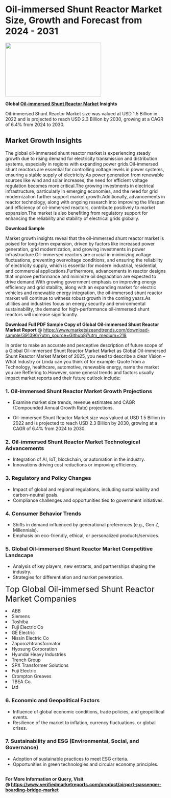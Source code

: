 <H1>Oil-immersed Shunt Reactor Market Size, Growth and Forecast from 2024 - 2031</H1><img class="aligncenter size-medium wp-image-584254" src="https://thirdeyenews.in/wp-content/uploads/2024/09/Global-Market-Research-300x168.jpeg" alt="" width="300" height="168" /><p><strong>Global&nbsp;<a href="https://www.marketsizeandtrends.com/download-sample/391396/?utm_source=Github8j?utm_medium=218">Oil-immersed Shunt Reactor Market</a> Insights</strong></p><p>Oil-immersed Shunt Reactor Market size was valued at USD 1.5 Billion in 2022 and is projected to reach USD 2.3 Billion by 2030, growing at a CAGR of 6.4% from 2024 to 2030.</p><p><h2>Market Growth Insights</h2> <p>The global oil-immersed shunt reactor market is experiencing steady growth due to rising demand for electricity transmission and distribution systems, especially in regions with expanding power grids.Oil-immersed shunt reactors are essential for controlling voltage levels in power systems, ensuring a stable supply of electricity.As power generation from renewable sources like wind and solar increases, the need for efficient voltage regulation becomes more critical.The growing investments in electrical infrastructure, particularly in emerging economies, and the need for grid modernization further support market growth.Additionally, advancements in reactor technology, along with ongoing research into improving the lifespan and efficiency of oil-immersed reactors, contribute positively to market expansion.The market is also benefiting from regulatory support for enhancing the reliability and stability of electrical grids globally.</p> <p><strong>Download Sample</strong></p> <p>Market growth insights reveal that the oil-immersed shunt reactor market is poised for long-term expansion, driven by factors like increased power generation, grid modernization, and growing investments in power infrastructure.Oil-immersed reactors are crucial in minimizing voltage fluctuations, preventing overvoltage conditions, and ensuring the reliability of electricity supply, which is essential for modern industrial, residential, and commercial applications.Furthermore, advancements in reactor designs that improve performance and minimize oil degradation are expected to drive demand.With growing government emphasis on improving energy efficiency and grid stability, along with an expanding market for electric vehicles and renewable energy integration, the oil-immersed shunt reactor market will continue to witness robust growth in the coming years.As utilities and industries focus on energy security and environmental sustainability, the demand for high-performance oil-immersed shunt reactors will increase significantly.</p> <p><span class=""><strong>Download Full PDF Sample Copy of Global Oil-immersed Shunt Reactor Market Report</strong> @ <a href="https://www.marketsizeandtrends.com/download-sample/391396/?utm_source=Github8j?utm_medium=218" target="_blank">https://www.marketsizeandtrends.com/download-sample/391396/?utm_source=Github8j?utm_medium=218</a></span></p><p>In order to make an accurate and perceptive description of future scope of a Global&nbsp;Oil-immersed Shunt Reactor Market Market as Global&nbsp;Oil-immersed Shunt Reactor Market Market of 2025, you need to describe a clear Vision &ndash; What Industry or Linda can you think of for example: Quote from a Technology, healthcare, automotive, renewable energy, name the market you are Reffering to.However, some general trends and factors usually impact market reports and their future outlook include:</p><h3>1.&nbsp;<strong>Oil-immersed Shunt Reactor Market Growth Projections</strong></h3><ul><li>Examine market size trends, revenue estimates and CAGR (Compounded Annual Growth Rate) projections.</li><li><p>Oil-immersed Shunt Reactor Market size was valued at USD 1.5 Billion in 2022 and is projected to reach USD 2.3 Billion by 2030, growing at a CAGR of 6.4% from 2024 to 2030.</p></li></ul><h3>2.&nbsp;<strong>Oil-immersed Shunt Reactor Market Technological Advancements</strong></h3><ul><li>Integration of AI, IoT, blockchain, or automation in the industry.</li><li>Innovations driving cost reductions or improving efficiency.</li></ul><h3>3.&nbsp;<strong>Regulatory and Policy Changes</strong></h3><ul><li>Impact of global and regional regulations, including sustainability and carbon-neutral goals.</li><li>Compliance challenges and opportunities tied to government initiatives.</li></ul><h3>4.&nbsp;<strong>Consumer Behavior Trends</strong></h3><ul><li>Shifts in demand influenced by generational preferences (e.g., Gen Z, Millennials).</li><li>Emphasis on eco-friendly, ethical, or personalized products/services.</li></ul><h3>5.&nbsp;<strong>Global Oil-immersed Shunt Reactor Market Competitive Landscape</strong></h3><ul><li>Analysis of key players, new entrants, and partnerships shaping the industry.</li><li>Strategies for differentiation and market penetration.</li></ul><p data-pm-slice="1 1 []"><span style="color: inherit; font-family: inherit; font-size: 25px;">Top Global Oil-immersed Shunt Reactor Market Companies</span></p><div class="" data-test-id=""><p><li>ABB</li><li> Siemens</li><li> Toshiba</li><li> Fuji Electric Co</li><li> GE Electric</li><li> Nissin Electric Co</li><li> Zaporozhtransformator</li><li> Hyosung Corporation</li><li> Hyundai Heavy Industries</li><li> Trench Group</li><li> SPX Transformer Solutions</li><li> Fuji Electric</li><li> Crompton Greaves</li><li> TBEA Co.</li><li> Ltd</li></p></div><h3>6.&nbsp;<strong>Economic and Geopolitical Factors</strong></h3><ul><li>Influence of global economic conditions, trade policies, and geopolitical events.</li><li>Resilience of the market to inflation, currency fluctuations, or global crises.</li></ul><h3>7.&nbsp;<strong>Sustainability and ESG (Environmental, Social, and Governance)</strong></h3><ul><li>Adoption of sustainable practices to meet ESG criteria.</li><li>Opportunities in green technologies and circular economy principles.</li></ul><h2><strong style="font-size: 14px;">For More Information or Query, Visit @&nbsp;</strong><a style="background-color: #ffffff; font-size: 14px;" href="https://www.marketsizeandtrends.com/report/oil-immersed-shunt-reactor-market/" target="_blank">https://www.verifiedmarketreports.com/product/airport-passenger-boarding-bridge-market</a></h2>